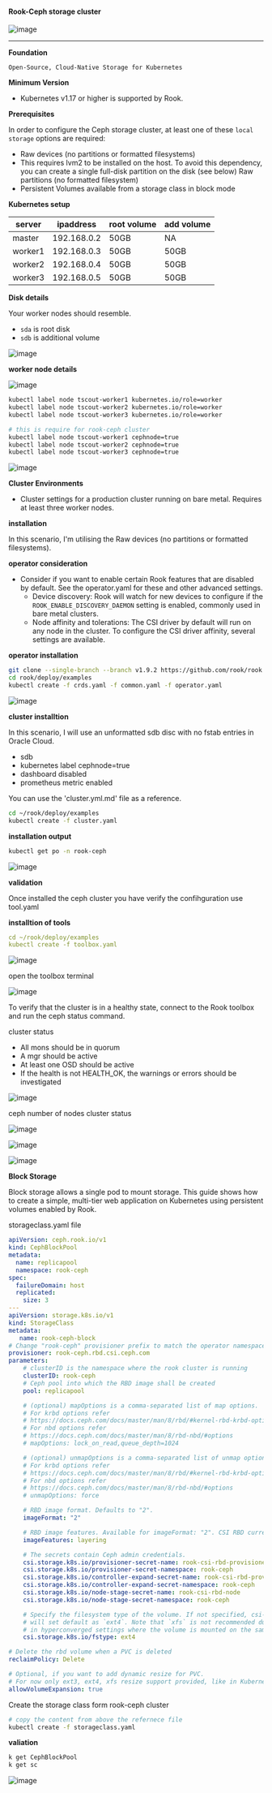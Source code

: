 #### Rook-Ceph storage cluster

![image](https://user-images.githubusercontent.com/57703276/166111720-581f221a-f2fe-430b-9e56-469c8115d051.png)

---

**Foundation**

`Open-Source, Cloud-Native Storage for Kubernetes`

**Minimum Version**

* Kubernetes v1.17 or higher is supported by Rook.

**Prerequisites**

In order to configure the Ceph storage cluster, at least one of these `local storage` options are required:

* Raw devices (no partitions or formatted filesystems)
* This requires lvm2 to be installed on the host. To avoid this dependency, you can create a single full-disk partition on the disk (see below) Raw partitions (no formatted filesystem)
* Persistent Volumes available from a storage class in block mode

**Kubernetes setup**

|server| ipaddress | root volume | add volume |
|---|---|---|---|
| master |192.168.0.2 |50GB|NA|
| worker1 |192.168.0.3 |50GB|50GB
| worker2 |192.168.0.4 |50GB |50GB|
| worker3 |192.168.0.5 |50GB |50GB|

**Disk details**

Your worker nodes should resemble.

* `sda` is root disk
* `sdb` is additional volume

![image](https://user-images.githubusercontent.com/57703276/166091705-4ee5056f-2435-47eb-ab59-54289049fb70.png)


**worker node details**

![image](https://user-images.githubusercontent.com/57703276/166090888-d1759814-319d-4204-bd5f-7af071f879ce.png)

```bash
kubectl label node tscout-worker1 kubernetes.io/role=worker
kubectl label node tscout-worker2 kubernetes.io/role=worker
kubectl label node tscout-worker3 kubernetes.io/role=worker

# this is require for rook-ceph cluster 
kubectl label node tscout-worker1 cephnode=true
kubectl label node tscout-worker2 cephnode=true
kubectl label node tscout-worker3 cephnode=true
```

![image](https://user-images.githubusercontent.com/57703276/166091296-d4631dd5-92f4-4f38-a727-537292f9f9eb.png)

**Cluster Environments**

* Cluster settings for a production cluster running on bare metal. Requires at least three worker nodes.

**installation**

In this scenario, I'm utilising the Raw devices (no partitions or formatted filesystems).

**operator consideration**

* Consider if you want to enable certain Rook features that are disabled by default. See the operator.yaml for these and other advanced settings.
  * Device discovery: Rook will watch for new devices to configure if the `ROOK_ENABLE_DISCOVERY_DAEMON` setting is enabled, commonly used in bare metal clusters.
  * Node affinity and tolerations: The CSI driver by default will run on any node in the cluster. To configure the CSI driver affinity, several settings are available.

**operator installation**

```bash
git clone --single-branch --branch v1.9.2 https://github.com/rook/rook.git
cd rook/deploy/examples
kubectl create -f crds.yaml -f common.yaml -f operator.yaml
```
![image](https://user-images.githubusercontent.com/57703276/166111270-1634c378-cfe4-444e-b73f-6b90d2067c5d.png)

**cluster installtion**

In this scenario, I will use an unformatted sdb disc with no fstab entries in Oracle Cloud.

* sdb
* kubernetes label cephnode=true
* dashboard disabled
* prometheus metric enabled

You can use the 'cluster.yml.md' file as a reference.

```bash
cd ~/rook/deploy/examples
kubectl create -f cluster.yaml
```
**installation output**

```bash
kubectl get po -n rook-ceph
```

![image](https://user-images.githubusercontent.com/57703276/166090821-af020227-be27-4d08-903c-3d6c4cbdf9d8.png)


**validation**

Once installed the ceph cluster you have verify the confihguration use tool.yaml

**installtion of tools**

```yaml
cd ~/rook/deploy/examples
kubectl create -f toolbox.yaml
```

![image](https://user-images.githubusercontent.com/57703276/166112442-772a2514-d58a-4166-80f5-fa357f9d50cf.png)

open the toolbox terminal

![image](https://user-images.githubusercontent.com/57703276/166113084-267b472d-23fc-428f-99a1-a869156b6488.png)

To verify that the cluster is in a healthy state, connect to the Rook toolbox and run the ceph status command.

cluster status

* All mons should be in quorum
* A mgr should be active
* At least one OSD should be active
* If the health is not HEALTH_OK, the warnings or errors should be investigated

![image](https://user-images.githubusercontent.com/57703276/166113109-c9056a86-c80e-4706-b700-d192a9d2df07.png)

ceph number of nodes cluster status

![image](https://user-images.githubusercontent.com/57703276/166113141-7a8959f4-34ea-42e9-85c5-d537fb6e83aa.png)

![image](https://user-images.githubusercontent.com/57703276/166113164-27caccb2-6aa3-445a-86d8-17a22828bdfe.png)


![image](https://user-images.githubusercontent.com/57703276/166113188-b989d5b3-54b5-4e62-864e-8ad6246c7a10.png)

**Block Storage**

Block storage allows a single pod to mount storage. This guide shows how to create a simple, multi-tier web application on Kubernetes using persistent volumes enabled by Rook.

storageclass.yaml file

```yml
apiVersion: ceph.rook.io/v1
kind: CephBlockPool
metadata:
  name: replicapool
  namespace: rook-ceph
spec:
  failureDomain: host
  replicated:
    size: 3
---
apiVersion: storage.k8s.io/v1
kind: StorageClass
metadata:
   name: rook-ceph-block
# Change "rook-ceph" provisioner prefix to match the operator namespace if needed
provisioner: rook-ceph.rbd.csi.ceph.com
parameters:
    # clusterID is the namespace where the rook cluster is running
    clusterID: rook-ceph
    # Ceph pool into which the RBD image shall be created
    pool: replicapool

    # (optional) mapOptions is a comma-separated list of map options.
    # For krbd options refer
    # https://docs.ceph.com/docs/master/man/8/rbd/#kernel-rbd-krbd-options
    # For nbd options refer
    # https://docs.ceph.com/docs/master/man/8/rbd-nbd/#options
    # mapOptions: lock_on_read,queue_depth=1024

    # (optional) unmapOptions is a comma-separated list of unmap options.
    # For krbd options refer
    # https://docs.ceph.com/docs/master/man/8/rbd/#kernel-rbd-krbd-options
    # For nbd options refer
    # https://docs.ceph.com/docs/master/man/8/rbd-nbd/#options
    # unmapOptions: force

    # RBD image format. Defaults to "2".
    imageFormat: "2"

    # RBD image features. Available for imageFormat: "2". CSI RBD currently supports only `layering` feature.
    imageFeatures: layering

    # The secrets contain Ceph admin credentials.
    csi.storage.k8s.io/provisioner-secret-name: rook-csi-rbd-provisioner
    csi.storage.k8s.io/provisioner-secret-namespace: rook-ceph
    csi.storage.k8s.io/controller-expand-secret-name: rook-csi-rbd-provisioner
    csi.storage.k8s.io/controller-expand-secret-namespace: rook-ceph
    csi.storage.k8s.io/node-stage-secret-name: rook-csi-rbd-node
    csi.storage.k8s.io/node-stage-secret-namespace: rook-ceph

    # Specify the filesystem type of the volume. If not specified, csi-provisioner
    # will set default as `ext4`. Note that `xfs` is not recommended due to potential deadlock
    # in hyperconverged settings where the volume is mounted on the same node as the osds.
    csi.storage.k8s.io/fstype: ext4

# Delete the rbd volume when a PVC is deleted
reclaimPolicy: Delete

# Optional, if you want to add dynamic resize for PVC.
# For now only ext3, ext4, xfs resize support provided, like in Kubernetes itself.
allowVolumeExpansion: true
```

Create the storage class form rook-ceph cluster 

```bash
# copy the content from above the refernece file
kubectl create -f storageclass.yaml
```

**valiation**

```bash
k get CephBlockPool
k get sc
```

![image](https://user-images.githubusercontent.com/57703276/166113657-f5428935-f00f-414c-990b-7cb95f66ed28.png)

